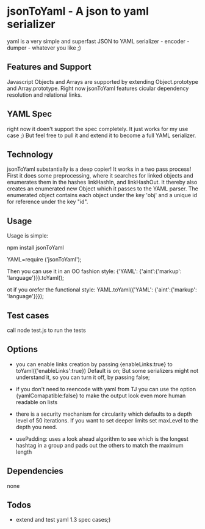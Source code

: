 # jsonToYaml - A json to yaml serializer  #

yaml is a very simple and superfast JSON to YAML serializer - encoder - dumper - whatever you like ;)

## Features and Support ##

Javascript Objects and Arrays are supported by extending Object.prototype and Array.prototype.
Right now jsonToYaml features cicular dependency resolution and relational links.


## YAML Spec ##

right now it doen't support the spec completely. It just works for my use case ;) But feel free to pull it and extend it to become a full YAML serializer.

## Technology ##

jsonToYaml substantially is a deep copier! It works in a two pass process! First it does some preprocessing, where it searches for linked objects and enumerates them in the hashes linkHashIn, and linkHashOut. It thereby also creates an enumerated new Object which it passes to the YAML parser. The enumerated object contains each object under the key 'obj' and a unique id for reference under the key "id".

## Usage ##

Usage is simple:

npm install jsonToYaml

YAML=require ('jsonToYaml');

Then you can use it in an OO fashion style:
{'YAML': {'aint':{'markup': 'language'}}}.toYaml();

ot if you orefer the functional style:
YAML.toYaml({'YAML': {'aint':{'markup': 'language'}}});

## Test cases ##

call node test.js to run the tests
 
## Options ##
* you can enable links creation by passing {enableLinks:true} to toYaml({'enableLinks':true})
Default is on; But some serializers might not understand it, so you can turn it off, by passing false;
* if you don't need to reencode with yaml from TJ you can use the option {yamlComapatible:false} to make the output look even more human readable on lists

* there is a security mechanism for circularity which defaults to a depth level of 50 iterations. If you want to set deeper limits set maxLevel to the depth you need.

* usePadding: uses a look ahead algorithm to see which is the longest hashtag in a group and pads out the others to match the maximum length  

## Dependencies ##

none

## Todos ##

* extend and test yaml 1.3 spec cases;)
